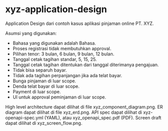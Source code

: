 # xyz-application-design

Application Design dari contoh kasus aplikasi pinjaman online PT. XYZ.

Asumsi yang digunakan:
- Bahasa yang digunakan adalah Bahasa.
- Proses registrasi tidak membutuhkan approval.
- Pilihan tenor: 3 bulan, 6 bulan, 9 bulan, 12 bulan.
- Tanggal cetak tagihan standar, 5, 15, 25.
- Tanggal cetak tagihan ditentukan dari tanggal diterimanya pengajuan.
- Tidak bisa separuh bayar.
- Tidak ada tagihan perpanjangan jika ada telat bayar.
- Bunga pinjaman di luar scope.
- Denda telat bayar di luar scope.
- Payment di luar scope.
- UI untuk approval peminjaman di luar scope.

High level architecture dapat dilihat di file xyz_component_diagram.png.
ER diagram dapat dilihat di file xyz_erd.png.
API spec dapat dilihat di xyz-openapi-spec.yml (YAML), atau xyz_openapi_spec.pdf (PDF).
Screen draft dapat dilihat di xyz_screen_flow.png.